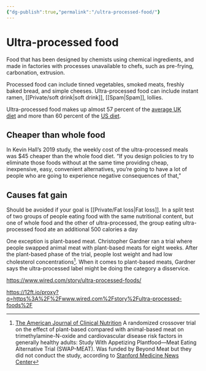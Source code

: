 ```yaml
---
{"dg-publish":true,"permalink":"/ultra-processed-food/"}
---
```


# Ultra-processed food

Food that has been designed by chemists using chemical ingredients, and made in factories with processes unavailable to chefs, such as pre-frying, carbonation, extrusion.

Processed food can include tinned vegetables, smoked meats, freshly baked bread, and simple cheeses. Ultra-processed food can include instant ramen, [[Private/soft drink\|soft drink]], [[Spam\|Spam]], lollies.

Ultra-processed food makes up almost 57 percent of the [average UK diet](https://bmjopen.bmj.com/content/9/10/e027546) and more than 60 percent of the [US diet](https://pubmed.ncbi.nlm.nih.gov/31231655/).

## Cheaper than whole food

In Kevin Hall’s 2019 study, the weekly cost of the ultra-processed meals was $45 cheaper than the whole food diet. “If you design policies to try to eliminate those foods without at the same time providing cheap, inexpensive, easy, convenient alternatives, you’re going to have a lot of people who are going to experience negative consequences of that,”

## Causes fat gain

Should be avoided if your goal is [[Private/Fat loss\|Fat loss]]. In a split test of two groups of people eating food with the same nutritional content, but one of whole food and the other of ultra-processed, the group eating ultra-processed food ate an additional 500 calories a day

One exception is plant-based meat. Christopher Gardner ran a trial where people swapped animal meat with plant-based meats for eight weeks. After the plant-based phase of the trial, people lost weight and had low cholesterol concentrations[^1]. When it comes to plant-based meats, Gardner says the ultra-processed label might be doing the category a disservice.

https://www.wired.com/story/ultra-processed-foods/

https://12ft.io/proxy?q=https%3A%2F%2Fwww.wired.com%2Fstory%2Fultra-processed-foods%2F

[^1]: [The American Journal of Clinical Nutrition](https://academic.oup.com/ajcn/article/112/5/1188/5890315?login=true) A randomized crossover trial on the effect of plant-based compared with animal-based meat on trimethylamine-N-oxide and cardiovascular disease risk factors in generally healthy adults: Study With Appetizing Plantfood—Meat Eating Alternative Trial (SWAP-MEAT). Was funded by Beyond Meat but they did not conduct the study, according to [Stanford Medicine News Center](https://med.stanford.edu/news/all-news/2020/08/plant-based-meat-versus-animal-meat.html)